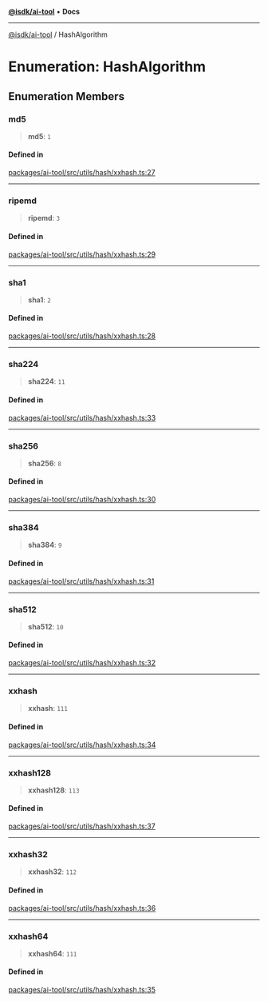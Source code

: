 [**@isdk/ai-tool**](../README.md) • **Docs**

***

[@isdk/ai-tool](../globals.md) / HashAlgorithm

# Enumeration: HashAlgorithm

## Enumeration Members

### md5

> **md5**: `1`

#### Defined in

[packages/ai-tool/src/utils/hash/xxhash.ts:27](https://github.com/isdk/ai-tool.js/blob/b0813174e9b350ae47231f8e5f885150313123b0/src/utils/hash/xxhash.ts#L27)

***

### ripemd

> **ripemd**: `3`

#### Defined in

[packages/ai-tool/src/utils/hash/xxhash.ts:29](https://github.com/isdk/ai-tool.js/blob/b0813174e9b350ae47231f8e5f885150313123b0/src/utils/hash/xxhash.ts#L29)

***

### sha1

> **sha1**: `2`

#### Defined in

[packages/ai-tool/src/utils/hash/xxhash.ts:28](https://github.com/isdk/ai-tool.js/blob/b0813174e9b350ae47231f8e5f885150313123b0/src/utils/hash/xxhash.ts#L28)

***

### sha224

> **sha224**: `11`

#### Defined in

[packages/ai-tool/src/utils/hash/xxhash.ts:33](https://github.com/isdk/ai-tool.js/blob/b0813174e9b350ae47231f8e5f885150313123b0/src/utils/hash/xxhash.ts#L33)

***

### sha256

> **sha256**: `8`

#### Defined in

[packages/ai-tool/src/utils/hash/xxhash.ts:30](https://github.com/isdk/ai-tool.js/blob/b0813174e9b350ae47231f8e5f885150313123b0/src/utils/hash/xxhash.ts#L30)

***

### sha384

> **sha384**: `9`

#### Defined in

[packages/ai-tool/src/utils/hash/xxhash.ts:31](https://github.com/isdk/ai-tool.js/blob/b0813174e9b350ae47231f8e5f885150313123b0/src/utils/hash/xxhash.ts#L31)

***

### sha512

> **sha512**: `10`

#### Defined in

[packages/ai-tool/src/utils/hash/xxhash.ts:32](https://github.com/isdk/ai-tool.js/blob/b0813174e9b350ae47231f8e5f885150313123b0/src/utils/hash/xxhash.ts#L32)

***

### xxhash

> **xxhash**: `111`

#### Defined in

[packages/ai-tool/src/utils/hash/xxhash.ts:34](https://github.com/isdk/ai-tool.js/blob/b0813174e9b350ae47231f8e5f885150313123b0/src/utils/hash/xxhash.ts#L34)

***

### xxhash128

> **xxhash128**: `113`

#### Defined in

[packages/ai-tool/src/utils/hash/xxhash.ts:37](https://github.com/isdk/ai-tool.js/blob/b0813174e9b350ae47231f8e5f885150313123b0/src/utils/hash/xxhash.ts#L37)

***

### xxhash32

> **xxhash32**: `112`

#### Defined in

[packages/ai-tool/src/utils/hash/xxhash.ts:36](https://github.com/isdk/ai-tool.js/blob/b0813174e9b350ae47231f8e5f885150313123b0/src/utils/hash/xxhash.ts#L36)

***

### xxhash64

> **xxhash64**: `111`

#### Defined in

[packages/ai-tool/src/utils/hash/xxhash.ts:35](https://github.com/isdk/ai-tool.js/blob/b0813174e9b350ae47231f8e5f885150313123b0/src/utils/hash/xxhash.ts#L35)
